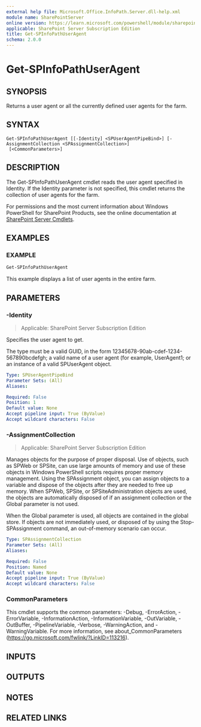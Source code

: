 ```yaml
---
external help file: Microsoft.Office.InfoPath.Server.dll-help.xml
module name: SharePointServer
online version: https://learn.microsoft.com/powershell/module/sharepoint-server/get-spinfopathuseragent
applicable: SharePoint Server Subscription Edition
title: Get-SPInfoPathUserAgent
schema: 2.0.0
---
```


# Get-SPInfoPathUserAgent

## SYNOPSIS
Returns a user agent or all the currently defined user agents for the farm.

## SYNTAX

```
Get-SPInfoPathUserAgent [[-Identity] <SPUserAgentPipeBind>] [-AssignmentCollection <SPAssignmentCollection>]
 [<CommonParameters>]
```

## DESCRIPTION
The Get-SPInfoPathUserAgent cmdlet reads the user agent specified in Identity.
If the Identity parameter is not specified, this cmdlet returns the collection of user agents for the farm.

For permissions and the most current information about Windows PowerShell for SharePoint Products, see the online documentation at [SharePoint Server Cmdlets](https://learn.microsoft.com/powershell/sharepoint/sharepoint-server/sharepoint-server-cmdlets).

## EXAMPLES

### EXAMPLE
```powershell
Get-SPInfoPathUserAgent
```

This example displays a list of user agents in the entire farm.

## PARAMETERS

### -Identity

> Applicable: SharePoint Server Subscription Edition

Specifies the user agent to get.

The type must be a valid GUID, in the form 12345678-90ab-cdef-1234-567890bcdefgh; a valid name of a user agent (for example, UserAgent1;  or an instance of a valid SPUserAgent object.

```yaml
Type: SPUserAgentPipeBind
Parameter Sets: (All)
Aliases:

Required: False
Position: 1
Default value: None
Accept pipeline input: True (ByValue)
Accept wildcard characters: False
```

### -AssignmentCollection

> Applicable: SharePoint Server Subscription Edition

Manages objects for the purpose of proper disposal.
Use of objects, such as SPWeb or SPSite, can use large amounts of memory and use of these objects in Windows PowerShell scripts requires proper memory management.
Using the SPAssignment object, you can assign objects to a variable and dispose of the objects after they are needed to free up memory.
When SPWeb, SPSite, or SPSiteAdministration objects are used, the objects are automatically disposed of if an assignment collection or the Global parameter is not used.

When the Global parameter is used, all objects are contained in the global store.
If objects are not immediately used, or disposed of by using the Stop-SPAssignment command, an out-of-memory scenario can occur.

```yaml
Type: SPAssignmentCollection
Parameter Sets: (All)
Aliases:

Required: False
Position: Named
Default value: None
Accept pipeline input: True (ByValue)
Accept wildcard characters: False
```

### CommonParameters
This cmdlet supports the common parameters: -Debug, -ErrorAction, -ErrorVariable, -InformationAction, -InformationVariable, -OutVariable, -OutBuffer, -PipelineVariable, -Verbose, -WarningAction, and -WarningVariable. For more information, see about_CommonParameters (https://go.microsoft.com/fwlink/?LinkID=113216).

## INPUTS

## OUTPUTS

## NOTES

## RELATED LINKS
